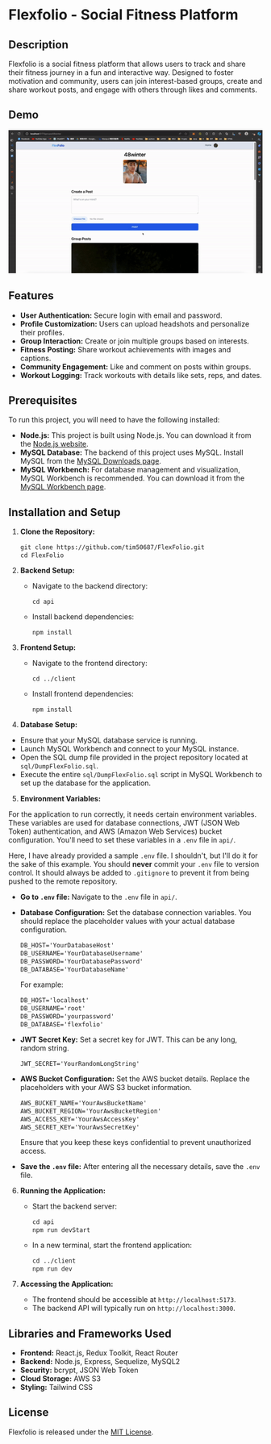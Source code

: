# Flexfolio - Social Fitness Platform

## Description

Flexfolio is a social fitness platform that allows users to track and share their fitness journey in a fun and interactive way. Designed to foster motivation and community, users can join interest-based groups, create and share workout posts, and engage with others through likes and comments.

## Demo

![Flexfolio Demo](media/demo.gif)

## Features

- **User Authentication:** Secure login with email and password.
- **Profile Customization:** Users can upload headshots and personalize their profiles.
- **Group Interaction:** Create or join multiple groups based on interests.
- **Fitness Posting:** Share workout achievements with images and captions.
- **Community Engagement:** Like and comment on posts within groups.
- **Workout Logging:** Track workouts with details like sets, reps, and dates.

## Prerequisites
To run this project, you will need to have the following installed:

- **Node.js:** This project is built using Node.js. You can download it from the [Node.js website](https://nodejs.org/).
- **MySQL Database:** The backend of this project uses MySQL. Install MySQL from the [MySQL Downloads page](https://dev.mysql.com/downloads/). 
- **MySQL Workbench:** For database management and visualization, MySQL Workbench is recommended. You can download it from the [MySQL Workbench page](https://www.mysql.com/products/workbench/).

## Installation and Setup

1. **Clone the Repository:**
   ```
   git clone https://github.com/tim50687/FlexFolio.git
   cd FlexFolio
   ```

2. **Backend Setup:**

   - Navigate to the backend directory:
     ```
     cd api
     ```
   - Install backend dependencies:
     ```
     npm install
     ```

3. **Frontend Setup:**

   - Navigate to the frontend directory:
     ```
     cd ../client
     ```
   - Install frontend dependencies:
     ```
     npm install
     ```

4. **Database Setup:**

- Ensure that your MySQL database service is running.
- Launch MySQL Workbench and connect to your MySQL instance.
- Open the SQL dump file provided in the project repository located at `sql/DumpFlexFolio.sql`.
- Execute the entire `sql/DumpFlexFolio.sql` script in MySQL Workbench to set up the database for the application. 


5. **Environment Variables:**

For the application to run correctly, it needs certain environment variables. These variables are used for database connections, JWT (JSON Web Token) authentication, and AWS (Amazon Web Services) bucket configuration. You'll need to set these variables in a `.env` file in `api/`.

Here, I have already provided a sample `.env` file. I shouldn't, but I'll do it for the sake of this example. You should **never** commit your `.env` file to version control. It should always be added to `.gitignore` to prevent it from being pushed to the remote repository.

- **Go to `.env` file:** 
    Navigate to the `.env` file in `api/`.

- **Database Configuration:**
   Set the database connection variables. You should replace the placeholder values with your actual database configuration.

   ```plaintext
   DB_HOST='YourDatabaseHost'
   DB_USERNAME='YourDatabaseUsername'
   DB_PASSWORD='YourDatabasePassword'
   DB_DATABASE='YourDatabaseName'
   ```

   For example:
   ```plaintext
   DB_HOST='localhost'
   DB_USERNAME='root'
   DB_PASSWORD='yourpassword'
   DB_DATABASE='flexfolio'
   ```

- **JWT Secret Key:**
   Set a secret key for JWT. This can be any long, random string.

   ```plaintext
   JWT_SECRET='YourRandomLongString'
   ```

- **AWS Bucket Configuration:**
   Set the AWS bucket details. Replace the placeholders with your AWS S3 bucket information.

   ```plaintext
   AWS_BUCKET_NAME='YourAwsBucketName'
   AWS_BUCKET_REGION='YourAwsBucketRegion'
   AWS_ACCESS_KEY='YourAwsAccessKey'
   AWS_SECRET_KEY='YourAwsSecretKey'
   ```

   Ensure that you keep these keys confidential to prevent unauthorized access.

- **Save the `.env` file:** 
   After entering all the necessary details, save the `.env` file.



6. **Running the Application:**

   - Start the backend server:
     ```
     cd api
     npm run devStart
     ```
   - In a new terminal, start the frontend application:
     ```
     cd ../client
     npm run dev
     ```

7. **Accessing the Application:**

   - The frontend should be accessible at `http://localhost:5173`.
   - The backend API will typically run on `http://localhost:3000`.

## Libraries and Frameworks Used
- **Frontend:** React.js, Redux Toolkit, React Router
- **Backend:** Node.js, Express, Sequelize, MySQL2
- **Security:** bcrypt, JSON Web Token
- **Cloud Storage:** AWS S3
- **Styling:** Tailwind CSS

## License

Flexfolio is released under the [MIT License](LICENSE).

